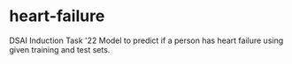 # heart-failure
DSAI Induction Task '22
Model to predict if a person has heart failure using given training and test sets.

